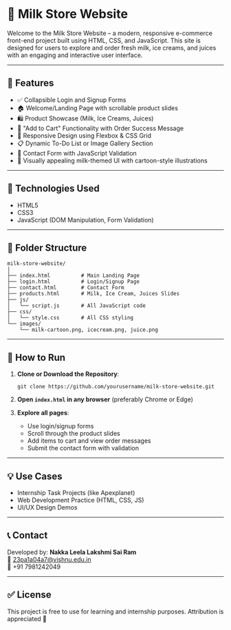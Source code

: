 # 🥛 Milk Store Website

Welcome to the Milk Store Website – a modern, responsive e-commerce front-end project built using HTML, CSS, and JavaScript. This site is designed for users to explore and order fresh milk, ice creams, and juices with an engaging and interactive user interface.

---

## 🌟 Features

- ✅ Collapsible Login and Signup Forms
- 🏠 Welcome/Landing Page with scrollable product slides
- 🛍️ Product Showcase (Milk, Ice Creams, Juices)
- 🛒 "Add to Cart" Functionality with Order Success Message
- 📱 Responsive Design using Flexbox & CSS Grid
- 📋 Dynamic To-Do List or Image Gallery Section
- 📩 Contact Form with JavaScript Validation
- 🎨 Visually appealing milk-themed UI with cartoon-style illustrations

---

## 🚀 Technologies Used

- HTML5
- CSS3
- JavaScript (DOM Manipulation, Form Validation)

---

## 📂 Folder Structure

```
milk-store-website/
│
├── index.html          # Main Landing Page
├── login.html          # Login/Signup Page
├── contact.html        # Contact Form
├── products.html       # Milk, Ice Cream, Juices Slides
├── js/
│   └── script.js       # All JavaScript code
├── css/
│   └── style.css       # All CSS styling
└── images/
    └── milk-cartoon.png, icecream.png, juice.png
```

---

## 📌 How to Run

1. **Clone or Download the Repository**:
   ```
   git clone https://github.com/yourusername/milk-store-website.git
   ```

2. **Open `index.html` in any browser** (preferably Chrome or Edge)

3. **Explore all pages**:
   - Use login/signup forms
   - Scroll through the product slides
   - Add items to cart and view order messages
   - Submit the contact form with validation

---

## 💡 Use Cases

- Internship Task Projects (like Apexplanet)
- Web Development Practice (HTML, CSS, JS)
- UI/UX Design Demos

---

## 📞 Contact

Developed by: **Nakka Leela Lakshmi Sai Ram**  
📧 23pa1a04a7@vishnu.edu.in  
📱 +91 7981242049  

---

## ✅ License

This project is free to use for learning and internship purposes. Attribution is appreciated 🙌
